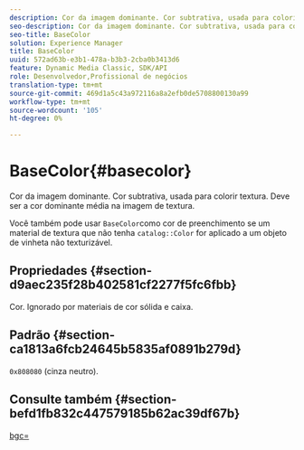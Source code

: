 ```yaml
---
description: Cor da imagem dominante. Cor subtrativa, usada para colorir textura. Deve ser a cor dominante média na imagem de textura.
seo-description: Cor da imagem dominante. Cor subtrativa, usada para colorir textura. Deve ser a cor dominante média na imagem de textura.
seo-title: BaseColor
solution: Experience Manager
title: BaseColor
uuid: 572ad63b-e3b1-478a-b3b3-2cba0b3413d6
feature: Dynamic Media Classic, SDK/API
role: Desenvolvedor,Profissional de negócios
translation-type: tm+mt
source-git-commit: 469d1a5c43a972116a8a2efb0de5708800130a99
workflow-type: tm+mt
source-wordcount: '105'
ht-degree: 0%

---
```



# BaseColor{#basecolor}

Cor da imagem dominante. Cor subtrativa, usada para colorir textura. Deve ser a cor dominante média na imagem de textura.

Você também pode usar `BaseColor`como cor de preenchimento se um material de textura que não tenha `catalog::Color` for aplicado a um objeto de vinheta não texturizável.

## Propriedades {#section-d9aec235f28b402581cf2277f5fc6fbb}

Cor. Ignorado por materiais de cor sólida e caixa.

## Padrão {#section-ca1813a6fcb24645b5835af0891b279d}

`0x808080` (cinza neutro).

## Consulte também {#section-befd1fb832c447579185b62ac39df67b}

[bgc=](../../../../../ir-api/http-protocol/image-rendering-api-ref/c-ir-http-protocol-ref/c-ir-http-protocol-command-reference/r-ir-bgc.md#reference-3f5c78cea01c4a85aa582076d23aebb0)
